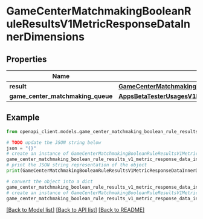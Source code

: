 # GameCenterMatchmakingBooleanRuleResultsV1MetricResponseDataInnerDimensions


## Properties

Name | Type | Description | Notes
------------ | ------------- | ------------- | -------------
**result** | [**GameCenterMatchmakingBooleanRuleResultsV1MetricResponseDataInnerDimensionsResult**](GameCenterMatchmakingBooleanRuleResultsV1MetricResponseDataInnerDimensionsResult.md) |  | [optional] 
**game_center_matchmaking_queue** | [**AppsBetaTesterUsagesV1MetricResponseDataInnerDimensionsBetaTesters**](AppsBetaTesterUsagesV1MetricResponseDataInnerDimensionsBetaTesters.md) |  | [optional] 

## Example

```python
from openapi_client.models.game_center_matchmaking_boolean_rule_results_v1_metric_response_data_inner_dimensions import GameCenterMatchmakingBooleanRuleResultsV1MetricResponseDataInnerDimensions

# TODO update the JSON string below
json = "{}"
# create an instance of GameCenterMatchmakingBooleanRuleResultsV1MetricResponseDataInnerDimensions from a JSON string
game_center_matchmaking_boolean_rule_results_v1_metric_response_data_inner_dimensions_instance = GameCenterMatchmakingBooleanRuleResultsV1MetricResponseDataInnerDimensions.from_json(json)
# print the JSON string representation of the object
print(GameCenterMatchmakingBooleanRuleResultsV1MetricResponseDataInnerDimensions.to_json())

# convert the object into a dict
game_center_matchmaking_boolean_rule_results_v1_metric_response_data_inner_dimensions_dict = game_center_matchmaking_boolean_rule_results_v1_metric_response_data_inner_dimensions_instance.to_dict()
# create an instance of GameCenterMatchmakingBooleanRuleResultsV1MetricResponseDataInnerDimensions from a dict
game_center_matchmaking_boolean_rule_results_v1_metric_response_data_inner_dimensions_from_dict = GameCenterMatchmakingBooleanRuleResultsV1MetricResponseDataInnerDimensions.from_dict(game_center_matchmaking_boolean_rule_results_v1_metric_response_data_inner_dimensions_dict)
```
[[Back to Model list]](../README.md#documentation-for-models) [[Back to API list]](../README.md#documentation-for-api-endpoints) [[Back to README]](../README.md)


